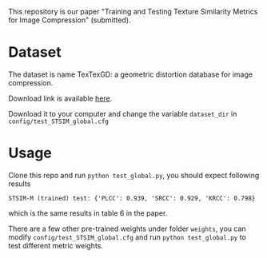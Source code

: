 This repository is our paper "Training and Testing Texture Similarity Metrics
for Image Compression" (submitted).

# Dataset 

The dataset is name TexTexGD: a geometric distortion database for image compression.

Download link is available [here](https://drive.google.com/file/d/1R0jN3YAN0B-2ou6cFuHGr_ZPwiqIOWNv/view?usp=sharing).

Download it to your computer and change the variable `dataset_dir` in `config/test_STSIM_global.cfg`

# Usage
Clone this repo and run
`python test_global.py`,
you should expect following results

`STSIM-M (trained) test: {'PLCC': 0.939, 'SRCC': 0.929, 'KRCC': 0.798}` 

which is the same results in table 6 in the paper.

There are a few other pre-trained weights under folder `weights`, you can modify `config/test_STSIM_global.cfg`
and run `python test_global.py` to test different metric weights.
